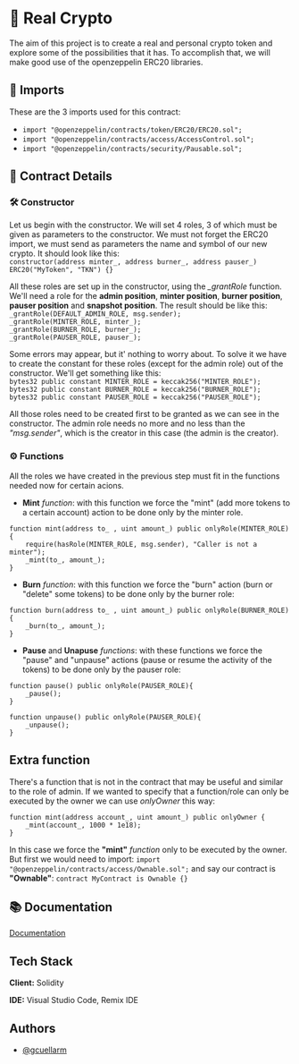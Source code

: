 # 🚀 Real Crypto

The aim of this project is to create a real and personal crypto token and explore some of the possibilities that it has. To accomplish that, we will make good use of the openzeppelin ERC20 libraries.
## 📍 Imports
These are the 3 imports used for this contract:

- ```import "@openzeppelin/contracts/token/ERC20/ERC20.sol";```
- ```import "@openzeppelin/contracts/access/AccessControl.sol";```
- ```import "@openzeppelin/contracts/security/Pausable.sol";```

## 📃 Contract Details
### 🛠️ Constructor
Let us begin with the constructor. We will set 4 roles, 3 of which must be given as parameters to the constructor. We must not forget the ERC20 import, we must send as parameters the name and symbol of our new crypto. It should look like this:  
``` constructor(address minter_, address burner_, address pauser_) ERC20("MyToken", "TKN") {} ```

All these roles are set up in the constructor, using the *_grantRole* function. We'll need a role for the **admin position**, **minter position**, **burner position**, **pauser position** and **snapshot position**. The result should be like this:  
```_grantRole(DEFAULT_ADMIN_ROLE, msg.sender);```  
```_grantRole(MINTER_ROLE, minter_); ```  
```_grantRole(BURNER_ROLE, burner_); ```  
```_grantRole(PAUSER_ROLE, pauser_);```  

Some errors may appear, but it' nothing to worry about. To solve it we have to create the constant for these roles (except for the admin role) out of the constructor. We'll get something like this:  
```bytes32 public constant MINTER_ROLE = keccak256("MINTER_ROLE");```  
```bytes32 public constant BURNER_ROLE = keccak256("BURNER_ROLE");```  
```bytes32 public constant PAUSER_ROLE = keccak256("PAUSER_ROLE");```  

All those roles need to be created first to be granted as we can see in the constructor. The admin role needs no more and no less than the *"msg.sender"*, which is the creator in this case (the admin is the creator).

### ⚙️ Functions
All the roles we have created in the previous step must fit in the functions needed now for certain acions.
- **Mint** *function*: with this function we force the "mint" (add more tokens to a certain account) action to be done only by the minter role.
``` solidity
function mint(address to_ , uint amount_) public onlyRole(MINTER_ROLE){
    require(hasRole(MINTER_ROLE, msg.sender), "Caller is not a minter");
    _mint(to_, amount_);
}
```
- **Burn** *function*: with this function we force the "burn" action (burn or "delete" some tokens) to be done only by the burner role:
``` solidity
function burn(address to_ , uint amount_) public onlyRole(BURNER_ROLE) {
    _burn(to_, amount_);
}
```
- **Pause** and **Unapuse** *functions*: with these functions we force the "pause" and "unpause" actions (pause or resume the activity of the tokens) to be done only by the pauser role:
``` solidity
function pause() public onlyRole(PAUSER_ROLE){
    _pause();
}

function unpause() public onlyRole(PAUSER_ROLE){
    _unpause();
}
```

## Extra function

There's a function that is not in the contract that may be useful and similar to the role of admin. If we wanted to specify that a function/role can only be executed by the owner we can use *onlyOwner* this way:
```solidity
function mint(address account_, uint amount_) public onlyOwner {
    _mint(account_, 1000 * 1e18);
}
```
In this case we force the **"mint"** *function* only to be executed by the owner. 
But first we would need to import: ```import "@openzeppelin/contracts/access/Ownable.sol";``` and say our contract is **"Ownable"**: ```contract MyContract is Ownable {}```
## 📚 Documentation

[Documentation](https://docs.openzeppelin.com/contracts/3.x/access-control)

## Tech Stack

**Client:** Solidity

**IDE:** Visual Studio Code, Remix IDE


## Authors

- [@gcuellarm](https://www.github.com/gcuellarm)
